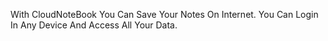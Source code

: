 With CloudNoteBook You Can Save Your Notes On Internet. You Can Login In Any Device And Access All Your Data.
